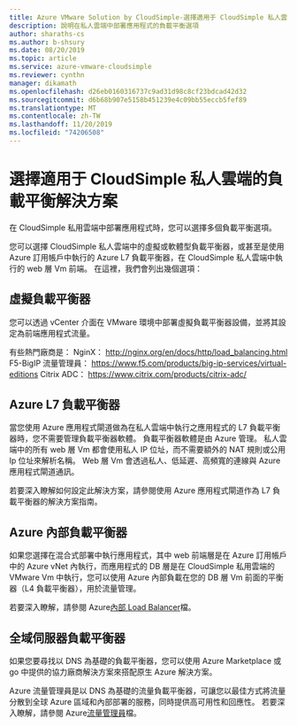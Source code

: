 ```yaml
---
title: Azure VMware Solution by CloudSimple-選擇適用于 CloudSimple 私人雲端的負載平衡解決方案
description: 說明在私人雲端中部署應用程式的負載平衡選項
author: sharaths-cs
ms.author: b-shsury
ms.date: 08/20/2019
ms.topic: article
ms.service: azure-vmware-cloudsimple
ms.reviewer: cynthn
manager: dikamath
ms.openlocfilehash: d26eb0160316737c9ad31d98c8cf23bdcad42d32
ms.sourcegitcommit: d6b68b907e5158b451239e4c09bb55eccb5fef89
ms.translationtype: MT
ms.contentlocale: zh-TW
ms.lasthandoff: 11/20/2019
ms.locfileid: "74206508"
---
```

# <a name="choose-a-load-balancing-solution-for-cloudsimple-private-clouds"></a>選擇適用于 CloudSimple 私人雲端的負載平衡解決方案

在 CloudSimple 私用雲端中部署應用程式時，您可以選擇多個負載平衡選項。

您可以選擇 CloudSimple 私人雲端中的虛擬或軟體型負載平衡器，或甚至是使用 Azure 訂用帳戶中執行的 Azure L7 負載平衡器，在 CloudSimple 私人雲端中執行的 web 層 Vm 前端。 在這裡，我們會列出幾個選項：

## <a name="virtual-load-balancers"></a>虛擬負載平衡器

您可以透過 vCenter 介面在 VMware 環境中部署虛擬負載平衡器設備，並將其設定為前端應用程式流量。

有些熱門廠商是： NginX： http://nginx.org/en/docs/http/load_balancing.html F5-BigIP 流量管理員： https://www.f5.com/products/big-ip-services/virtual-editions Citrix ADC： https://www.citrix.com/products/citrix-adc/

## <a name="azure-l7-load-balancer"></a>Azure L7 負載平衡器

當您使用 Azure 應用程式閘道做為在私人雲端中執行之應用程式的 L7 負載平衡器時，您不需要管理負載平衡器軟體。 負載平衡器軟體是由 Azure 管理。 私人雲端中的所有 web 層 Vm 都會使用私人 IP 位址，而不需要額外的 NAT 規則或公用 Ip 位址來解析名稱。 Web 層 Vm 會透過私人、低延遲、高頻寬的連線與 Azure 應用程式閘道通訊。

若要深入瞭解如何設定此解決方案，請參閱使用 Azure 應用程式閘道作為 L7 負載平衡器的解決方案指南。

## <a name="azure-internal-load-balancer"></a>Azure 內部負載平衡器

如果您選擇在混合式部署中執行應用程式，其中 web 前端層是在 Azure 訂用帳戶中的 Azure vNet 內執行，而應用程式的 DB 層是在 CloudSimple 私用雲端的 VMware Vm 中執行，您可以使用 Azure 內部負載在您的 DB 層 Vm 前面的平衡器（L4 負載平衡器），用於流量管理。

若要深入瞭解，請參閱 Azure[內部 Load Balancer](../load-balancer/load-balancer-overview.md#internalloadbalancer)檔。

## <a name="global-server-load-balancer"></a>全域伺服器負載平衡器

如果您要尋找以 DNS 為基礎的負載平衡器，您可以使用 Azure Marketplace 或 go 中提供的協力廠商解決方案來搭配原生 Azure 解決方案。

Azure 流量管理員是以 DNS 為基礎的流量負載平衡器，可讓您以最佳方式將流量分散到全球 Azure 區域和內部部署的服務，同時提供高可用性和回應性。 若要深入瞭解，請參閱 Azure[流量管理員](../traffic-manager/traffic-manager-configure-geographic-routing-method.md)檔。
